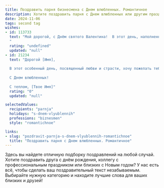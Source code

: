```yaml
---
title: Поздравить парня бизнесмена с Днем влюбленных. Романтичное
description: Хотите поздравить парня с Днем влюбленных или другим праздником? Наш ИИ создаст незабываемое поздравление, а вы обязательно выделитесь среди других.  
date: 2024-11-06
tags: second tag
wishes:
- id: 113733
  text: "Мой дорогой, с Днём святого Валентина!  В этот день, наполненный любовью и нежностью, я хочу сказать тебе, как сильно ты значишь для меня. Твой  целеустремленный дух и блестящий ум восхищают меня, но ещё больше я ценю твою заботу, тепло и верность. Пусть наша любовь будет таким же прочным и успешным предприятием, как и все твои бизнес-проекты, только ещё прекраснее и нежнее.  Счастья тебе, мой любимый!
  "
  rating: "undefined"
  updated: "null"
- id: 21234
  text: "Дорогой [Имя],
  
  В этот особенный день, посвященный любви и страсти, хочу пожелать тебе не только успехов в бизнесе, но и чтобы каждый миг твоей жизни был наполнен теплом и нежностью. Пусть каждый день приносит новые приятные сюрпризы и радость, а любовь, как самый ценный капитал, растет и укрепляется с каждым днем.
  
  С Днем влюбленных!
  
  С теплом, [Твое Имя]"
  rating: "0"
  updated: "null"

selectedValues:
  recipients: "parnja"
  holidays: "s-dnem-vlyublennih"
  professions: "biznesmen"
  style: "romantichnoe"

links:
- slug: "pozdravit-parnja-s-dnem-vlyublennih-romantichnoe"
  title: "Поздравить парня с Днем влюбленных. Романтичное"
---
```


Здесь вы найдете отличную подборку поздравлений на любой случай. 
Хотите поздравить друга с днём рождения, коллегу с профессиональным праздником или близких с Новым годом? У нас есть всё, чтобы сделать ваш поздравительный текст незабываемым. Выбирайте нужную категорию и находите лучшие слова для ваших близких и друзей!
